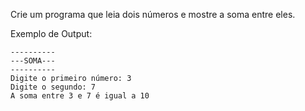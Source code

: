Crie um programa que leia dois números e mostre a soma entre eles.

Exemplo de Output:
~~~
----------
---SOMA---
----------
Digite o primeiro número: 3
Digite o segundo: 7
A soma entre 3 e 7 é igual a 10
~~~